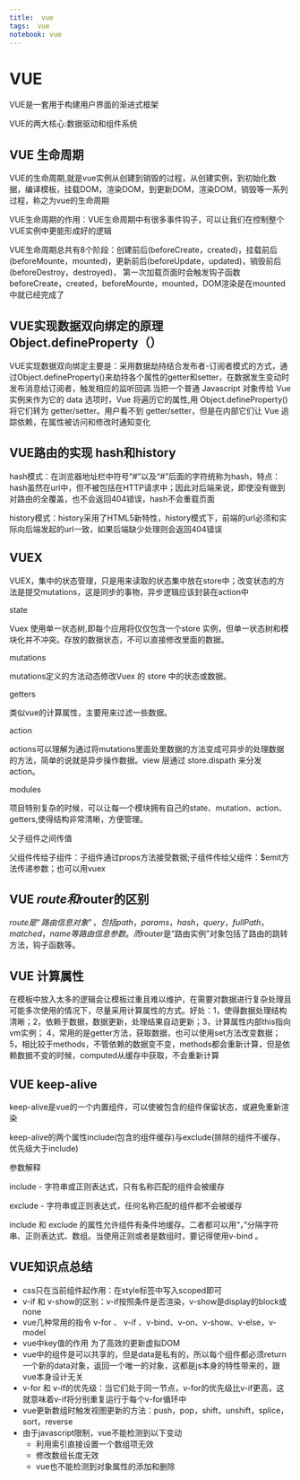 ```yaml
---
title:  vue
tags:  vue
notebook: vue
---
```

# VUE 
VUE是一套用于构建用户界面的渐进式框架

VUE的两大核心:数据驱动和组件系统

## VUE 生命周期
VUE的生命周期,就是vue实例从创建到销毁的过程，从创建实例，到初始化数据，编译模板，挂载DOM，渲染DOM，到更新DOM，渲染DOM，销毁等一系列过程，称之为vue的生命周期

VUE生命周期的作用：VUE生命周期中有很多事件钩子，可以让我们在控制整个VUE实例中更能形成好的逻辑

VUE生命周期总共有8个阶段：创建前后(beforeCreate，created)，挂载前后(beforeMounte，mounted)，更新前后(beforeUpdate，updated)，销毁前后(beforeDestroy，destroyed)， 第一次加载页面时会触发钩子函数beforeCreate，created，beforeMounte，mounted，DOM渲染是在mounted中就已经完成了

## VUE实现数据双向绑定的原理 Object.defineProperty（）
VUE实现数据双向绑定主要是：采用数据劫持结合发布者-订阅者模式的方式，通过Object.defineProperty()来劫持各个属性的getter和setter，在数据发生变动时发布消息给订阅者，触发相应的监听回调.当把一个普通 Javascript 对象传给 Vue 实例来作为它的 data 选项时，Vue 将遍历它的属性,用 Object.defineProperty() 将它们转为 getter/setter。用户看不到 getter/setter，但是在内部它们让 Vue 追踪依赖，在属性被访问和修改时通知变化

## VUE路由的实现 hash和history
hash模式：在浏览器地址栏中符号“#”以及“#”后面的字符统称为hash，特点：hash虽然在url中，但不被包括在HTTP请求中；因此对后端来说，即使没有做到对路由的全覆盖，也不会返回404错误，hash不会重载页面

history模式：history采用了HTML5新特性，history模式下，前端的url必须和实际向后端发起的url一致，如果后端缺少处理则会返回404错误

## VUEX
VUEX，集中的状态管理，只是用来读取的状态集中放在store中；改变状态的方法是提交mutations，这是同步的事物，异步逻辑应该封装在action中

state

Vuex 使用单一状态树,即每个应用将仅仅包含一个store 实例，但单一状态树和模块化并不冲突。存放的数据状态，不可以直接修改里面的数据。

mutations

mutations定义的方法动态修改Vuex 的 store 中的状态或数据。

getters

类似vue的计算属性，主要用来过滤一些数据。

action 

actions可以理解为通过将mutations里面处里数据的方法变成可异步的处理数据的方法，简单的说就是异步操作数据。view 层通过 store.dispath 来分发 action。

modules

项目特别复杂的时候，可以让每一个模块拥有自己的state、mutation、action、getters,使得结构非常清晰，方便管理。

父子组件之间传值

父组件传给子组件：子组件通过props方法接受数据;子组件传给父组件：$emit方法传递参数；也可以用vuex


## VUE $route和$router的区别
$route是“路由信息对象”，包括path，params，hash，query，fullPath，matched，name等路由信息参数。而$router是“路由实例”对象包括了路由的跳转方法，钩子函数等。

## VUE 计算属性
在模板中放入太多的逻辑会让模板过重且难以维护，在需要对数据进行复杂处理且可能多次使用的情况下，尽量采用计算属性的方式。好处：1，使得数据处理结构清晰；2，依赖于数据，数据更新，处理结果自动更新；3，计算属性内部this指向vm实例； 4，常用的是getter方法，获取数据，也可以使用set方法改变数据； 5，相比较于methods，不管依赖的数据变不变，methods都会重新计算，但是依赖数据不变的时候，computed从缓存中获取，不会重新计算 

## VUE keep-alive
keep-alive是vue的一个内置组件，可以使被包含的组件保留状态，或避免重新渲染 

keep-alive的两个属性include(包含的组件缓存)与exclude(排除的组件不缓存，优先级大于include)

参数解释

include - 字符串或正则表达式，只有名称匹配的组件会被缓存

exclude - 字符串或正则表达式，任何名称匹配的组件都不会被缓存

include 和 exclude 的属性允许组件有条件地缓存。二者都可以用“，”分隔字符串、正则表达式、数组。当使用正则或者是数组时，要记得使用v-bind 。

## VUE知识点总结
- css只在当前组件起作用：在style标签中写入scoped即可
- v-if 和 v-show的区别：v-if按照条件是否渲染，v-show是display的block或none
- vue几种常用的指令 v-for 、 v-if 、v-bind、v-on、v-show、v-else，v-model
- vue中key值的作用 为了高效的更新虚拟DOM
- vue中的组件是可以共享的，但是data是私有的，所以每个组件都必须return一个新的data对象，返回一个唯一的对象，这都是js本身的特性带来的，跟vue本身设计无关
- v-for 和 v-if的优先级：当它们处于同一节点，v-for的优先级比v-if更高，这就意味着v-if将分别重复运行于每个v-for循环中
- vue更新数组时触发视图更新的方法：push，pop，shift，unshift，splice，sort，reverse
- 由于javascript限制，vue不能检测到以下变动
   - 利用索引直接设置一个数组项无效
   - 修改数组长度无效
   - vue也不能检测到对象属性的添加和删除